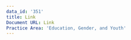 ```yaml
---
data_id: '351'
title: Link
Document URL: Link
Practice Area: 'Education, Gender, and Youth'
---
```

